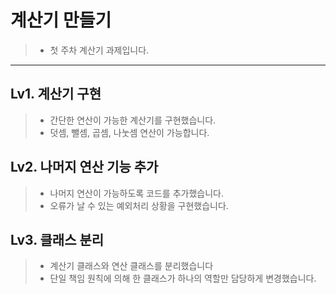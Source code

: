 # 계산기 만들기

>- 첫 주차 계산기 과제입니다.

--- 

## Lv1. 계산기 구현

>- 간단한 연산이 가능한 계산기를 구현했습니다.
>- 덧셈, 뺄셈, 곱셈, 나눗셈 연산이 가능합니다.


## Lv2. 나머지 연산 기능 추가

>- 나머지 연산이 가능하도록 코드를 추가했습니다.
>- 오류가 날 수 있는 예외처리 상황을 구현했습니다.

## Lv3. 클래스 분리

>- 계산기 클래스와 연산 클래스를 분리했습니다
>- 단일 책임 원칙에 의해 한 클래스가 하나의 역할만 담당하게 변경했습니다.





